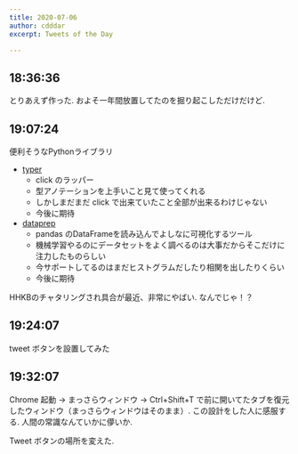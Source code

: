 ```yaml
---
title: 2020-07-06
author: cdddar
excerpt: Tweets of the Day

---
```


## 18:36:36

とりあえず作った.
およそ一年間放置してたのを掘り起こしただけだけど.

## 19:07:24

便利そうなPythonライブラリ

- [typer](https://github.com/tiangolo/typer)
    - click のラッパー
    - 型アノテーションを上手いこと見て使ってくれる
    - しかしまだまだ click で出来ていたこと全部が出来るわけじゃない
    - 今後に期待
- [dataprep](https://sfu-db.github.io/dataprep/index.html)
    - pandas のDataFrameを読み込んでよしなに可視化するツール
    - 機械学習やるのにデータセットをよく調べるのは大事だからそこだけに注力したものらしい
    - 今サポートしてるのはまだヒストグラムだしたり相関を出したりくらい
    - 今後に期待

HHKBのチャタリングされ具合が最近、非常にやばい.
なんでじゃ！？

<!-- vim: set ft=markdown: -->
## 19:24:07

tweet ボタンを設置してみた

<!-- vim: set ft=markdown: -->
## 19:32:07

Chrome 起動 → まっさらウィンドウ → Ctrl+Shift+T で前に開いてたタブを復元したウィンドウ（まっさらウィンドウはそのまま）.
この設計をした人に感服する.
人間の常識なんていかに儚いか.

Tweet ボタンの場所を変えた.
